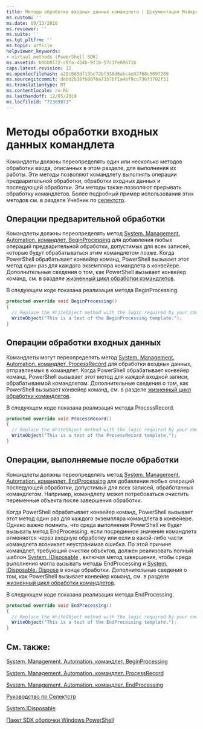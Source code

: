 ```yaml
---
title: Методы обработки входных данных командлета | Документация Майкрософт
ms.custom: ''
ms.date: 09/13/2016
ms.reviewer: ''
ms.suite: ''
ms.tgt_pltfrm: ''
ms.topic: article
helpviewer_keywords:
- virtual methods (PowerShell SDK]
ms.assetid: b0bb8172-c9fa-454b-9f1b-57c3fe60671b
caps.latest.revision: 12
ms.openlocfilehash: a28c8d3df19bc72bf338d6abc4e02768c5097209
ms.sourcegitcommit: debd2b38fb8070a7357bf1a4bf9cc736f3702f31
ms.translationtype: MT
ms.contentlocale: ru-RU
ms.lasthandoff: 12/05/2019
ms.locfileid: "72369873"
---
```

# <a name="cmdlet-input-processing-methods"></a>Методы обработки входных данных командлета

Командлеты должны переопределять один или несколько методов обработки ввода, описанных в этом разделе, для выполнения их работы.
Эти методы позволяют командлету выполнять операции предварительной обработки, обработки входных данных и последующей обработки.
Эти методы также позволяют прерывать обработку командлетов.
Более подробный пример использования этих методов см. в разделе Учебник по [селектстр](selectstr-tutorial.md).

## <a name="pre-processing-operations"></a>Операции предварительной обработки

Командлеты должны переопределять метод [System. Management. Automation. командлет. BeginProcessing](/dotnet/api/System.Management.Automation.Cmdlet.BeginProcessing) для добавления любых операций предварительной обработки, допустимых для всех записей, которые будут обрабатываться этим командлетом позже.
Когда PowerShell обрабатывает конвейер команд, PowerShell вызывает этот метод один раз для каждого экземпляра командлета в конвейере.
Дополнительные сведения о том, как PowerShell вызывает конвейер команд, см. в разделе [жизненный цикл обработки командлетов](/previous-versions/ms714429(v=vs.85)).

В следующем коде показана реализация метода BeginProcessing.

```csharp
protected override void BeginProcessing()
{
  // Replace the WriteObject method with the logic required by your cmdlet.
  WriteObject("This is a test of the BeginProcessing template.");
}
```

## <a name="input-processing-operations"></a>Операции обработки входных данных

Командлеты могут переопределять метод [System. Management. Automation. командлет. ProcessRecord](/dotnet/api/System.Management.Automation.Cmdlet.ProcessRecord) для обработки входных данных, отправляемых в командлет.
Когда PowerShell обрабатывает конвейер команд, PowerShell вызывает этот метод для каждой входной записи, обрабатываемой командлетом.
Дополнительные сведения о том, как PowerShell вызывает конвейер команд, см. в разделе [жизненный цикл обработки командлетов](/previous-versions/ms714429(v=vs.85)).

В следующем коде показана реализация метода ProcessRecord.

```csharp
protected override void ProcessRecord()
{
  // Replace the WriteObject method with the logic required by your cmdlet.
  WriteObject("This is a test of the ProcessRecord template.");
}
```

## <a name="post-processing-operations"></a>Операции, выполняемые после обработки

Командлеты должны переопределять метод [System. Management. Automation. командлет. EndProcessing](/dotnet/api/System.Management.Automation.Cmdlet.EndProcessing) для добавления любых операций последующей обработки, допустимых для всех записей, обработанных командлетом.
Например, командлету может потребоваться очистить переменные объекта после завершения обработки.

Когда PowerShell обрабатывает конвейер команд, PowerShell вызывает этот метод один раз для каждого экземпляра командлета в конвейере.
Однако важно помнить, что среда выполнения PowerShell не будет вызывать метод EndProcessing, если посрединное значение командлета отменяется через входную обработку или если в какой-либо части командлета возникает неустранимая ошибка.
По этой причине командлет, требующий очистки объектов, должен реализовать полный шаблон [System. IDisposable](/dotnet/api/System.IDisposable) , включая метод завершения, чтобы среда выполнения могла вызывать методы EndProcessing и [System. IDisposable. Dispose](/dotnet/api/System.IDisposable.Dispose) в конце обработки.
Дополнительные сведения о том, как PowerShell вызывает конвейер команд, см. в разделе [жизненный цикл обработки командлетов](/previous-versions/ms714429(v=vs.85)).

В следующем коде показана реализация метода EndProcessing.

```csharp
protected override void EndProcessing()
{
  // Replace the WriteObject method with the logic required by your cmdlet.
  WriteObject("This is a test of the EndProcessing template.");
}
```

## <a name="see-also"></a>См. также:

[System. Management. Automation. командлет. BeginProcessing](/dotnet/api/System.Management.Automation.Cmdlet.BeginProcessing)

[System. Management. Automation. командлет. ProcessRecord](/dotnet/api/System.Management.Automation.Cmdlet.ProcessRecord)

[System. Management. Automation. командлет. EndProcessing](/dotnet/api/System.Management.Automation.Cmdlet.EndProcessing)

[Руководство по Селектстр](selectstr-tutorial.md)

[System.IDisposable](/dotnet/api/System.IDisposable)

[Пакет SDK оболочки Windows PowerShell](../windows-powershell-reference.md)
